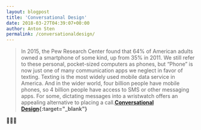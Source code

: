 ```yaml
---
layout: blogpost
title: 'Conversational Design'
date: 2018-03-27T04:39:07+00:00
author: Anton Sten
permalink: /conversationaldesign/
---
```


>In 2015, the Pew Research Center found that 64% of American adults owned a smartphone of some kind, up from 35% in 2011. We still refer to these personal, pocket-sized computers as phones, but “Phone” is now just one of many communication apps we neglect in favor of texting. Texting is the most widely used mobile data service in America. And in the wider world, four billion people have mobile phones, so 4 billion people have access to SMS or other messaging apps. For some, dictating messages into a wristwatch offers an appealing alternative to placing a call.**[Conversational Design](http://alistapart.com/article/conversational-design/){:target="_blank"}**

🙋🏻‍♂️
